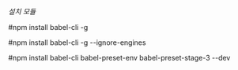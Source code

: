 *설치 모듈*

#npm install babel-cli -g

#npm install babel-cli -g --ignore-engines

#npm install babel-cli babel-preset-env babel-preset-stage-3 --dev

